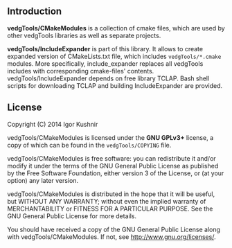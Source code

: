 ## Introduction

<b>vedgTools/CMakeModules</b> is a collection of cmake files, which are used by
other vedgTools libraries as well as separate projects.

<b>vedgTools/IncludeExpander</b> is part of this library.
It allows to create expanded version of CMakeLists.txt file, which includes
`vedgTools/*.cmake` modules. More specifically, include_expander replaces all
vedgTools includes with corresponding cmake-files' contents.
vedgTools/IncludeExpander depends on free library TCLAP.
Bash shell scripts for downloading TCLAP and building IncludeExpander
are provided.

## License

Copyright (C) 2014 Igor Kushnir <igorkuo AT Google mail>

vedgTools/CMakeModules is licensed under the <b>GNU GPLv3+</b> license,
a copy of which can be found in the `vedgTools/COPYING` file.

vedgTools/CMakeModules is free software: you can redistribute it and/or
modify it under the terms of the GNU General Public License as published by
the Free Software Foundation, either version 3 of the License, or
(at your option) any later version.

vedgTools/CMakeModules is distributed in the hope that it will be useful,
but WITHOUT ANY WARRANTY; without even the implied warranty of
MERCHANTABILITY or FITNESS FOR A PARTICULAR PURPOSE.  See the
GNU General Public License for more details.

You should have received a copy of the GNU General Public License along with
vedgTools/CMakeModules.  If not, see <http://www.gnu.org/licenses/>.
